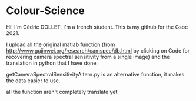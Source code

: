 # Colour-Science

Hi! I'm Cédric DOLLET, I'm a french student. 
This is my github for the Gsoc 2021.

I upload all the original matlab function (from http://www.gujinwei.org/research/camspec/db.html by clicking on Code for recovering camera spectral sensitivity from a single image) and the translation in python that I have done.

getCameraSpectralSensitivityAltern.py is an alternative function, it makes the data easier to use.

all the function aren't completely translate yet
